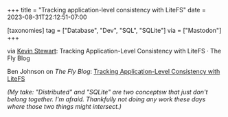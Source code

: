 +++
title = "Tracking application-level consistency with LiteFS"
date = 2023-08-31T22:12:51-07:00

[taxonomies]
tag = ["Database", "Dev", "SQL", "SQLite"]
via = ["Mastodon"]
+++

via [Kevin Stewart](https://hachyderm.io/@kstewart/110987592416867066): Tracking Application-Level Consistency with LiteFS · The Fly Blog

<!-- more -->

Ben Johnson on _The Fly Blog_: [Tracking Application-Level Consistency with LiteFS](https://fly.io/blog/tracking-consistency-with-litefs/)

_(My take: "Distributed" and "SQLite" are two conceptsw that just don't belong together. I'm afraid. Thankfully not doing any work these days where those two things might intersect.)_
